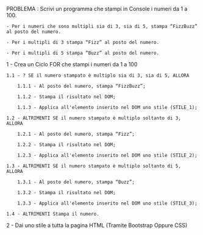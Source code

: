 PROBLEMA : Scrivi un programma che stampi in Console i numeri da 1 a 100. 

    - Per i numeri che sono multipli sia di 3, sia di 5, stampa “FizzBuzz” al posto del numero.

    - Per i multipli di 3 stampa “Fizz” al posto del numero.

    - Per i multipli di 5 stampa “Buzz” al posto del numero.



1 - Crea un Ciclo FOR che stampi i numeri da 1 a 100

    1.1 - ? SE il numero stampato è multiplo sia di 3, sia di 5, ALLORA

        1.1.1 - Al posto del numero, stampa “FizzBuzz”;

        1.1.2 - Stampa il risultato nel DOM;

        1.1.3 - Applica all'elemento inserito nel DOM uno stile (STILE_1);

    1.2 - ALTRIMENTI SE il numero stampato è multiplo soltanto di 3, ALLORA

        1.2.1 - Al posto del numero, stampa “Fizz”;

        1.2.2 - Stampa il risultato nel DOM;

        1.2.3 - Applica all'elemento inserito nel DOM uno stile (STILE_2);

    1.3 - ALTRIMENTI SE il numero stampato è multiplo soltanto di 5, ALLORA

        1.3.1 - Al posto del numero, stampa “Buzz”;

        1.3.2 - Stampa il risultato nel DOM;

        1.3.3 - Applica all'elemento inserito nel DOM uno stile (STILE_3);

    1.4 - ALTRIMENTI Stampa il numero.



2 - Dai uno stile a tutta la pagina HTML (Tramite Bootstrap Oppure CSS)
